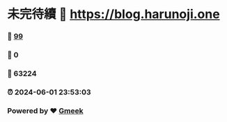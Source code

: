 # 未完待續 :link: https://blog.harunoji.one 
### :page_facing_up: [99](https://blog.harunoji.one/tag.html) 
### :speech_balloon: 0 
### :hibiscus: 63224 
### :alarm_clock: 2024-06-01 23:53:03 
### Powered by :heart: [Gmeek](https://github.com/Meekdai/Gmeek)
